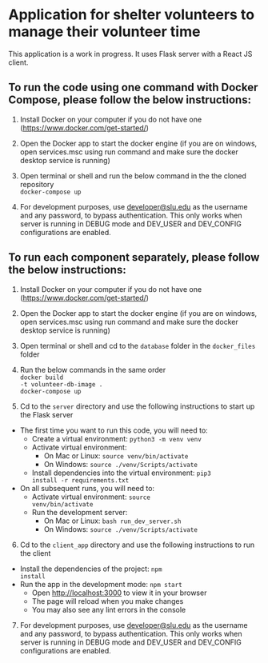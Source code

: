 # Application for shelter volunteers to manage their volunteer time

This application is a work in progress. It uses Flask server with a React JS client.


## To run the code using one command with Docker Compose, please follow the below instructions:

1. Install Docker on your computer if you do not have one (https://www.docker.com/get-started/)

2. Open the Docker app to start the docker engine (if you are on windows, open services.msc using run command and make sure the docker desktop service is running)

3. Open terminal or shell and run the below command in the the cloned repository
<br><code>docker-compose up</code>

4. For development purposes, use developer@slu.edu as the username and any password, to bypass authentication. This only works when server is running in DEBUG mode and DEV_USER and DEV_CONFIG configurations are enabled.

## To run each component separately, please follow the below instructions:

1. Install Docker on your computer if you do not have one (https://www.docker.com/get-started/)

2. Open the Docker app to start the docker engine (if you are on windows, open services.msc using run command and make sure the docker desktop service is running)
   
3. Open terminal or shell and cd to the <code>database</code> folder in the <code>docker_files</code> folder
   
4. Run the below commands in the same order 
<br><code>docker build -t volunteer-db-image .</code>  
<code>docker-compose up</code>

5. Cd to the <code>server</code> directory and use the following instructions to start up the Flask server
* The first time you want to run this code, you will need to:
   <br>
    + Create a virtual environment: <code>python3 -m venv venv</code>
    + Activate virtual environment: 
      * On Mac or Linux: <code>source venv/bin/activate</code>
      * On Windows: <code>source ./venv/Scripts/activate</code>
    + Install dependencies into the virtual environment: <code>pip3 install -r requirements.txt</code>
* On all subsequent runs, you will need to:
    <br>
    + Activate virtual environment: <code>source venv/bin/activate</code>
    + Run the development server:
        * On Mac or Linux: <code>bash run_dev_server.sh</code>
        * On Windows: <code>source ./venv/Scripts/activate</code>
  
6. Cd to the <code>client_app</code> directory and use the following instructions to run the client
  + Install the dependencies of the project: <code>npm install</code>
  + Run the app in the development mode: <code>npm start</code>
    * Open [http://localhost:3000](http://localhost:3000) to view it in your browser
    * The page will reload when you make changes
    * You may also see any lint errors in the console
    
7. For development purposes, use developer@slu.edu as the username and any password, to bypass authentication. This only works when server is running in DEBUG mode and DEV_USER and DEV_CONFIG configurations are enabled.